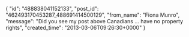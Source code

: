  {
   "id": "488838041152133",
   "post_id": "462493170453287_488691414500129",
   "from_name": "Fiona Munro",
   "message": "Did you see my post above Canadians ... have no property rights",
   "created_time": "2013-03-06T09:26:30+0000"
 }

